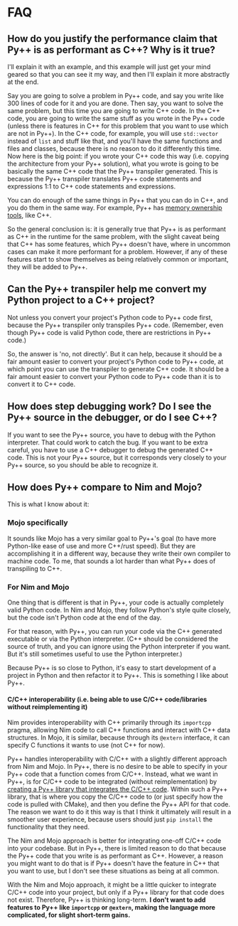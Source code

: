 # FAQ

## How do you justify the performance claim that Py++ is as performant as C++? Why is it true?

I'll explain it with an example, and this example will just get your mind geared so that you can see it my way, and then I'll explain it more abstractly at the end.

Say you are going to solve a problem in Py++ code, and say you write like 300 lines of code for it and you are done. Then say, you want to solve the same problem, but this time you are going to write C++ code. In the C++ code, you are going to write the same stuff as you wrote in the Py++ code (unless there is features in C++ for this problem that you want to use which are not in Py++). In the C++ code, for example, you will use `std::vector` instead of `list` and stuff like that, and you'll have the same functions and files and classes, because there is no reason to do it differently this time. Now here is the big point: if you wrote your C++ code this way (i.e. copying the architecture from your Py++ solution), what you wrote is going to be basically the same C++ code that the Py++ transpiler generated. This is because the Py++ transpiler translates Py++ code statements and expressions 1:1 to C++ code statements and expressions.

You can do enough of the same things in Py++ that you can do in C++, and you do them in the same way. For example, Py++ has [memory ownership tools](lang_features/memory_ownership_tools.md), like C++. 

So the general conclusion is: it is generally true that Py++ is as performant as C++ in the runtime for the same problem, with the slight caveat being that C++ has some features, which Py++ doesn't have, where in uncommon cases can make it more performant for a problem. However, if any of these features start to show themselves as being relatively common or important, they will be added to Py++.

## Can the Py++ transpiler help me convert my Python project to a C++ project?

Not unless you convert your project's Python code to Py++ code first, because the Py++ transpiler only transpiles Py++ code. (Remember, even though Py++ code is valid Python code, there are restrictions in Py++ code.)

So, the answer is 'no, not directly'. But it can help, because it should be a fair amount easier to convert your project's Python code to Py++ code, at which point you can use the transpiler to generate C++ code. It should be a fair amount easier to convert your Python code to Py++ code than it is to convert it to C++ code.

## How does step debugging work? Do I see the Py++ source in the debugger, or do I see C++?

If you want to see the Py++ source, you have to debug with the Python interpreter. That could work to catch the bug. If you want to be extra careful, you have to use a C++ debugger to debug the generated C++ code. This is not your Py++ source, but it corresponds very closely to your Py++ source, so you should be able to recognize it.

## How does Py++ compare to Nim and Mojo?

This is what I know about it:

### Mojo specifically

It sounds like Mojo has a very similar goal to Py++'s goal (to have more Python-like ease of use and more C++/rust speed). But they are accomplishing it in a different way, because they write their own compiler to machine code. To me, that sounds a lot harder than what Py++ does of transpiling to C++.

### For Nim and Mojo

One thing that is different is that in Py++, your code is actually completely valid Python code. In Nim and Mojo, they follow Python's style quite closely, but the code isn't Python code at the end of the day.

For that reason, with Py++, you can run your code via the C++ generated executable or via the Python interpreter. (C++ should be considered the source of truth, and you can ignore using the Python interpreter if you want. But it's still sometimes useful to use the Python interpreter.)

Because Py++ is so close to Python, it's easy to start development of a project in Python and then refactor it to Py++. This is something I like about Py++.

#### C/C++ interoperability (i.e. being able to use C/C++ code/libraries without reimplementing it)

Nim provides interoperability with C++ primarily through its `importcpp` pragma, allowing Nim code to call C++ functions and interact with C++ data structures. In Mojo, it is similar, because through its `@extern` interface, it can specify C functions it wants to use (not C++ for now). 

Py++ handles interoperability with C/C++ with a slightly different approach from Nim and Mojo. In Py++, there is no desire to be able to specify in your Py++ code that a function comes from C/C++. Instead, what we want in Py++, is for C/C++ code to be integrated (without reimplementation) by [creating a Py++ library that integrates the C/C++ code](external_libraries/introduction.md#creating-a-py-library-that-integrates-with-existing-c-libraries). Within such a Py++ library, that is where you copy the C/C++ code to (or just specify how the code is pulled with CMake), and then you define the Py++ API for that code. The reason we want to do it this way is that I think it ultimately will result in a smoother user experience, because users should just `pip install` the functionality that they need.

The Nim and Mojo approach is better for integrating one-off C/C++ code into your codebase. But in Py++, there is limited reason to do that because the Py++ code that you write is as performant as C++. However, a reason you might want to do that is if Py++ doesn't have the feature in C++ that you want to use, but I don't see these situations as being at all common.

With the Nim and Mojo approach, it might be a little quicker to integrate C/C++ code into your project, but only if a Py++ library for that code does not exist. Therefore, Py++ is thinking long-term. **I don't want to add features to Py++ like `importcpp` or `@extern`, making the language more complicated, for slight short-term gains.**
